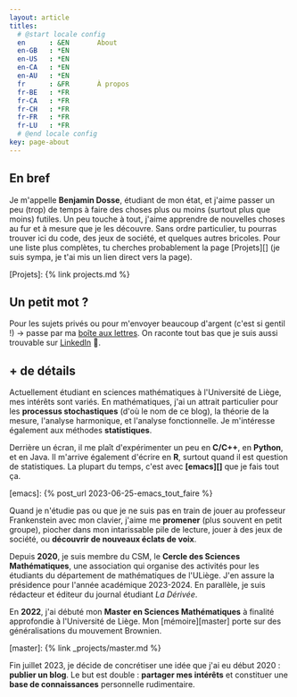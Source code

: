 ```yaml
---
layout: article
titles:
  # @start locale config
  en      : &EN       About
  en-GB   : *EN
  en-US   : *EN
  en-CA   : *EN
  en-AU   : *EN
  fr      : &FR       À propos
  fr-BE   : *FR
  fr-CA   : *FR
  fr-CH   : *FR
  fr-FR   : *FR
  fr-LU   : *FR
  # @end locale config
key: page-about
---
```


## En bref

Je m'appelle **Benjamin Dosse**, étudiant de mon état, et j'aime
passer un peu (trop) de temps à faire des choses plus ou moins
(surtout plus que moins) futiles. Un peu touche à tout, j'aime
apprendre de nouvelles choses au fur et à mesure que je les
découvre. Sans ordre particulier, tu pourras trouver ici du code, des
jeux de société, et quelques autres bricoles. Pour une liste plus
complètes, tu cherches probablement la page [Projets][] (je suis
sympa, je t'ai mis un lien direct vers la page).

[Projets]: {% link projects.md %}


## Un petit mot ?

Pour les sujets privés ou pour m'envoyer beaucoup d'argent (c'est si
gentil !) → passe par ma [boîte aux lettres][bàl]. On raconte tout
bas que je suis aussi trouvable sur [LinkedIn][] 👀.

[bàl]: mailto:bdosse01.social@netc.eu
[LinkedIn]: https://www.linkedin.com/in/bdosse/

## + de détails

Actuellement étudiant en sciences mathématiques à l'Université de
Liège, mes intérêts sont variés. En mathématiques, j'ai un attrait
particulier pour les **processus stochastiques** (d'où le nom de ce
blog), la théorie de la mesure, l'analyse harmonique, et l'analyse
fonctionnelle. Je m'intéresse également aux méthodes **statistiques**.

Derrière un écran, il me plaît d'expérimenter un peu en **C/C++**, en
**Python**, et en Java. Il m'arrive également d'écrire en **R**,
surtout quand il est question de statistiques. La plupart du temps,
c'est avec **[emacs][]** que je fais tout ça.

[emacs]: {% post_url 2023-06-25-emacs_tout_faire %}

Quand je n'étudie pas ou que je ne suis pas en train de jouer au
professeur Frankenstein avec mon clavier, j'aime me **promener** (plus
souvent en petit groupe), piocher dans mon intarissable pile de
lecture, jouer à des jeux de société, ou **découvrir de nouveaux
éclats de voix**.

Depuis **2020**, je suis membre du CSM, le **Cercle des Sciences
Mathématiques**, une association qui organise des activités pour les
étudiants du département de mathématiques de l'ULiège. J'en assure la
présidence pour l'année académique 2023-2024. En parallèle, je suis
rédacteur et éditeur du journal étudiant *La Dérivée*.

En **2022**, j'ai débuté mon **Master en Sciences Mathématiques** à
finalité approfondie à l'Université de Liège. Mon [mémoire][master]
porte sur des généralisations du mouvement Brownien.

[master]: {% link _projects/master.md %}

Fin juillet 2023, je décide de concrétiser une idée que j'ai eu début
2020 : **publier un blog**. Le but est double : **partager mes
intérêts** et constituer une **base de connaissances** personnelle
rudimentaire.

